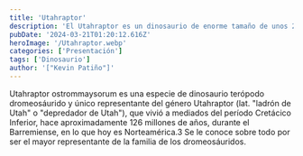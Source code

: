 ```yaml
---
title: 'Utahraptor'
description: 'El Utahraptor es un dinosaurio de enorme tamaño de unos 2 metros más alto y es el dromeosaurido más grande y más poderoso que ningún otro animal lo pueda detener.'
pubDate: '2024-03-21T01:20:12.616Z'
heroImage: '/Utahraptor.webp'
categories: ['Presentación']
tags: ['Dinosaurio']
author: '["Kevin Patiño"]'
---
```


Utahraptor ostrommaysorum es una especie de dinosaurio terópodo dromeosáurido y único representante del género Utahraptor (lat. "ladrón de Utah"​ o "depredador de Utah"​), que vivió a mediados del período Cretácico Inferior, hace aproximadamente 126 millones de años, durante el Barremiense, en lo que hoy es Norteamérica.3​ Se le conoce sobre todo por ser el mayor representante de la familia de los dromeosáuridos.